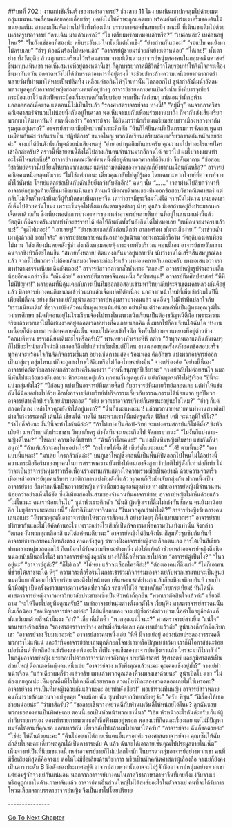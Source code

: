 ##บทที่ 702 : งานแข่งขันรื่นเริงของเหล่าอาจารย์?
ช่วงสาย
11 โมง
บนเนินเขาปกคลุมไปด้วยเมฆ กลุ่มเมฆหนาเคลื่อนคล้อยลอยเอื่อยช้าๆ บดบังไม่ให้ศีรษะถูกแดดเผา พร้อมกันกับร่มเงาครึ้มของต้นไม้บนยอดเนิน สายลมเย็นพัดผ่านไปทั่วทั้งท้องเนิน บรรยากาศสดชื่นสบายยิ่ง
ขณะนี้ ที่เนินเขาเต็มไปด้วยเหล่าครูบาอาจารย์
“ดร.เฉิน มาแล้วเหรอ?”
“ไง เตรียมพร้อมหมดแล้วหรือ?”
“เบค่อนล่ะ? เบค่อนอยู่ไหน?”
“ในถังแช่ช่องที่สองน่ะ หยิบระวังนะ ในนั้นมีแต่น้ำแข็ง”
“ย่างถ่านกันเถอะ!”
“รอแป๊บ คนยังมาไม่ครบเลย”
“ฮ่าๆ ท้องฉันร้องไปหมดแล้ว”
“อาจารย์ผู้ชายมาช่วยกันย้ายเตาหน่อย”
“ได้เลย!”
ทั้งเตาย่าง ทั้งวัตถุดิบ ล้วนถูกตระเตรียมไว้พร้อมสรรพ
จางเย่เดินตามอาจารย์หนุ่มสองคนในกลุ่มคณิตศาสตร์ขึ้นมาบนเนินเขา พอเห็นสนามที่อยู่ตรงหน้านี้เข้า ก็ถูกบรรยากาศมีชีวิตชีวาโดยรอบทำให้จิตใจกระเตื้องขึ้นมาทันควัน อดคาดหวังไม่ได้ว่าบรรดาอาหารที่อยู่ตรงนี้ จะช่วยชำระล้างความเหนื่อยยากตรากตรำหลายวันที่ผ่านมาให้หายเป็นปลิดทิ้ง เหลือแค่รอกินให้จุใจเท่านั้น
ไกลออกไป ซูน่ากำลังดื่มน้ำอัดลมพลางพูดคุยกับอาจารย์หญิงสองสามคนที่อยู่ข้างๆ
อาจารย์ชายหลายคนเปิดถังน้ำแข็งที่บรรจุเบียร์กระป๋องเอาไว้ แล้วเปิดกระป๋องเริ่มยกซดกันเรียบร้อย หากเป็นวันก่อนๆ แน่นอนว่ามีกฎห้ามแอลกอฮอล์เด็ดขาด แต่ตอนนี้ไม่เป็นไรแล้ว
“รองศาสตราจารย์จาง ทางนี้!”
“อยู่นี่ๆ”
คนจากภาควิชาคณิตศาสตร์จำนวนไม่น้อยนั่งกันอยู่ในศาลา พอเห็นจางเย่กับเพื่อนร่วมงานมาถึง ก็พากันส่งเสียงเรียกพวกเขาให้มาหาทันที
คนหนึ่งกล่าว “อาจารย์จาง ได้ยินมาว่านักเรียนเตรียมสอบชาวเมืองหลวงพากันรุมคุณอยู่เหรอ?”
อาจารย์สาวยกมือปิดปากหัวเราะคิกคัก “ฉันก็ได้ยินคนที่เป็นกรรมการจัดสอบพูดมาเหมือนกันค่ะ ว่ากันว่าเป็น ‘ปฏิบัติการ’ ขนาดใหญ่ พวกนักเรียนเตรียมสอบเกรี้ยวกราดกันหนักเลยล่ะค่ะ”
จางเย่ได้ยินดังนั้นก็พูดด้วยน้ำเสียงหดหู่ “ฮ่าย อย่าพูดถึงมันเลยครับ คุณว่าผมไปทำอะไรแหย่ใครเข้าอีกล่ะครับ? คราวนี้พี่ชายคนนี้ถึงได้ไปล่วงเกินคนจำนวนมากอีกจนได้ จะว่าไป ผมไปวางแผนทำอะไรที่ไหนล่ะเนี่ย!”
อาจารย์จากคณะวิทย์คนหนึ่งที่อยู่ด้านนอกศาลาได้ยินเข้า จึงหันมาถาม “ข้อสอบวิชาวิทย์คราวนี้เปลี่ยนให้ยากมากเลยนะ แต่คำถามคณิตของพวกคุณก็ยังยากเหมือนกันหรือ?”
อาจารย์คณิตคนหนึ่งหลุดหัวเราะ “ไม่ใช่แค่ยากนะ เดี๋ยวคุณกลับไปดูก็รู้เอง โดยเฉพาะพวกโจทย์ที่อาจารย์จางตั้งไว้นั่นน่ะ โจทย์แต่ละข้อเป็นกับดักเสียยิ่งกว่ากับดักอีก!”
คนๆ นั้น “......”
เวลาผ่านไปสิบกว่านาที อาจารย์กลุ่มสุดท้ายก็ขึ้นมาถึงบนเนินเขา ด้านหน้ามีคณบดีพานของทีมออกข้อสอบวิชาคณิตศาสตร์ แต่กลับไม่เห็นหัวหน้าทีมอวี๋ผู้รับผิดชอบทีมภาษาจีน เดาว่าอาจมีธุระจึงมาไม่ได้ จากนั้นไม่นาน บนยอดเขาก็เต็มไปด้วยควันโขมง เพราะเริ่มจุดไฟตั้งเตากันตามจุดต่างๆ นับๆ ดูแล้ว มีเตาถ่านอยู่ถึงประมาณหกเจ็ดเตาด้วยกัน ซึ่งเพียงพอต่อการย่างอาหารของเหล่าอาจารย์หลายสิบท่านที่อยู่ในสนามแห่งนี้แล้ว วัตถุดิบก็มีครบครันมากเท่าที่จะสรรหาได้ ต่อให้กินกันทั้งวันยังกินได้ไม่หมดเลย
“เหมือนจะมาครบแล้วนะ!”
“จุดไฟเถอะ!”
“เอาเลยๆ!”
“ย่างหอยเชลล์กันก่อนดีกว่า อากาศร้อน มันจะเสียง่าย!”
“มาช่วยฉันเผากุ้งด้วยสิ ขอบใจจ้ะ”
อาจารย์ชายหลายคนขันอาสาอยู่หน้าเตาอย่างกระตือรือร้น วัตถุดิบลงเตาเพียงไม่นาน ก็ส่งเสียงมันหยดดังซู่ซ่า ส่งกลิ่นหอมลอยฟุ้งกระจายทั่วบริเวณ
ตอนนี้เอง อาจารย์ชายวัยกลางคนจากชิงหัวก็ตะโกนขึ้น “สหายทั้งหลาย! ติดแหงกกันมาอยู่หลายวัน นับว่างานได้เสร็จสิ้นสมบูรณ์ลงแล้ว จากนี้ไปพวกเราไม่ต้องเค้นสมองวิเคราะห์อะไรแล้ว มาผ่อนคลายกันเถอะครับ ผมขอเสนอว่า เรามาทำตามธรรมเนียมเดิมกันเถอะ!”
อาจารย์สาวกล่าวกลั้วหัวเราะ “ตกลง!”
อาจารย์หญิงรูปร่างอวบเล็กน้อยอีกคนกล่าวขึ้น “เห็นด้วย!”
อาจารย์ทีมภาษาจีนคนหนึ่ง “สนับสนุน!”
อาจารย์ทีมศิลปศาสตร์ “หึหึ ไม่มีปัญหา!”
หลายคนที่นี่คุ้นเคยกับการเป็นทีมออกข้อสอบเข้ามหาวิทยาลัยประจำเขตนครหลวงกันดีอยู่แล้ว มีอาจารย์บางคนถึงขนาดเข้าร่วมมาแล้วเจ็ดแปดปีต่อเนื่อง นอกจากหน้าใหม่ที่เพิ่งเข้าร่วมในปีนี้เพียงไม่กี่คน อย่างเช่นจางเย่กับซูน่าและอาจารย์หนุ่มสาวบางคนแล้ว คนอื่นๆ ไม่มีท่าทีแปลกใจกับ ‘ธรรมเนียมเดิม’ ที่อาจารย์ชิงหัวคนนั้นพูดเลยแม้แต่น้อย อย่าเห็นแต่ว่าคนเหล่านี้เป็นผู้ทรงคุณวุฒิในวงการศึกษา ชนิดที่ตอนอยู่ในโรงเรียนจ้องไปทางไหนพวกนักเรียนเป็นต้องขวัญหนีดีฝ่อ เพราะความจริงแล้วพวกเขาไม่ได้เข้มงวดอยู่ตลอดเวลาอย่างที่คนภายนอกคิด ดื่มมากไปก็อาเจียนได้ฉันใด ทำงานเหนื่อยก็ต้องการการผ่อนคลายฉันนั้น
จางเย่ไม่ค่อยเข้าใจนัก จึงหันไปถามพานหยางที่อยู่ด้านข้าง “คณบดีพาน ธรรมเนียมเดิมอะไรหรือครับ?”
พานหยางหัวเราะหึหึ กล่าว “ถ้าทุกคนเอาแต่กินกันเฉยๆ ก็ไม่มีอะไรน่าสนใจน่ะสิ ผมเองก็ลืมไปแล้วว่าเริ่มตั้งแต่ปีไหน งานฉลองทุกครั้งหลังออกข้อสอบเสร็จ ทุกคนจะพร้อมใจกันจัดกิจกรรมขึ้นมา อย่างเช่นการแสดง ร้องเพลง คัดอักษร แบ่งพวกอาจารย์ออกเป็นกลุ่มๆ กลุ่มไหนแพ้ก็จะถูกลงโทษให้ดื่มหรือไม่ก็ลงโทษอย่างอื่น”
จางเย่ร้องอ๋อ “อย่างนี้นี่เอง”
อาจารย์คณิตวัยกลางคนกล่าวอย่างครื้นเครงว่า “งานนี้สนุกทุกปีเชียวนะ”
จางเย่กลับไม่ค่อยสนใจ หมอนี่หันไปชะเง้อมองยังเตาย่าง หิวจะตายอยู่แล้ว
ทุกคนเริ่มพูดคุยกัน แย่งกันพูดจนฟังไม่รู้เรื่อง
“ปีนี้จะแบ่งกลุ่มยังไง?”
“ปีก่อนๆ แบ่งเป็นอาจารย์ทีมสายศิลป์ กับอาจารย์ทีมสายวิทย์ตลอดเลย แต่ทำให้แข่งกันได้น้อยอย่างไปด้วย อีกทั้งอาจารย์สายวิทย์ทำกิจกรรมเกี่ยวกับวรรณกรรมได้น้อยมาก ทุกปีพวกอาจารย์สายศิลป์เราก็เลยนำมาตลอด”
“เฮ้ย พวกเราอาจารย์วิทย์ก็เคยชนะอยู่นะใช่ไหม?”
“ฮ่าๆ ก็แค่สองครั้งเอง เหล่าโจวคุณยังจำได้อยู่เหรอ?”
“นั่นก็ชนะแหละน่า! แล้วพวกนายหลายคนทำงานสายศิลป์ต่างก็เก่งวรรณคดี เต้นได้ เขียนได้ วาดได้ ชนะพวกเราที่มีแต่ครูคณิต ฟิสิกส์ เคมี จะน่าภูมิใจรึไง?”
“ว่าไปก็จริงนะ งั้นปีนี้จะทำไงกันดีล่ะ?”
“ถ้าไม่แบ่งเป็นศิลป์-วิทย์ จะแบ่งตามสถาบันก็ไม่ดีมั้ง? ชิงหัว เป่ยต้า มหาวิทยาลัยประชาชน วิทยาลัยครู ถ้างั้นทีมจะเยอะเกินไป จัดการยากนะ”
“ไม่งั้นก็แบ่งชาย-หญิงดีไหม?”
“ใช่เลย! ความคิดนี้เข้าท่า!”
“ฉันก็ว่าโอเคนะ!”
“แบ่งเป็นทีมหญิงทีมชาย แข่งกันก็น่าสนุก!”
“ถ้าแพ้แล้วจะลงโทษอย่างไร?”
“ลงโทษให้ดื่มสิ! เบียร์ตั้งเยอะแยะ”
“ได้! ตามนี้นะ?”
“เอาแบบนี้แหละ!”
“มาเลย ใครกลัวกันล่ะ!”
บนภูเขาใหญ่ซึ่งตอนนี้เป็นพื้นที่ปิดออกไปไหนไม่ได้อย่างนี้ ความกระตือรือร้นของทุกคนในการสรรหาความบันเทิงให้ตนเองจึงสูงกว่าปกติไม่รู้ตั้งกี่เท่าต่อกี่เท่า ไม่ว่าจะเป็นอาจารย์หนุ่มสาวหรือเพื่อนร่วมงานเก่าแก่ต่างให้ความร่วมมือเป็นอย่างดี ด้วยความรวดเร็ว เมื่อเหล่าอาจารย์ทุกคนรับทราบกติกาการแบ่งทีมดังนี้แล้ว ทุกคนก็เริ่มยืนจับกลุ่มกัน ฟากหนึ่งเป็นอาจารย์ชาย อีกฟากหนึ่งเป็นอาจารย์หญิง ทว่าเมื่อมองดูตอนสุดท้าย ทางฝ่ายอาจารย์หญิงมีจำนวนคนน้อยกว่าอย่างเห็นได้ชัด ซึ่งมีเพียงสองในสามของจำนวนทีมอาจารย์ชาย
อาจารย์หญิงไม่เห็นด้วยแล้ว “ไม่ไหวนะ คนเราน้อยเกินไป”
ซูน่าหัวเราะคิกคัก “นั่นสิ ผู้หญิงเราก็ดื่มไม่เก่งกันสักคน คนยังมาน้อยอีก ไม่ยุติธรรมนะคะแบบนี้”
เลี่ยวฉีทีมภาษาจีนถาม “งั้นพวกคุณว่าทำไงดี?”
อาจารย์หญิงวัยกลางคนเสนอแนะ “งั้นพวกคุณก็เอาอาจารย์มาให้พวกเราสักคนสิ อย่างน้อยๆ ก็ดื่มแทนพวกเรา”
อาจารย์ชายปรึกษากันและไม่ได้คัดค้านอะไร เพราะอย่างไรเสียก็เป็นกิจกรรมเพื่อความบันเทิงเท่านั้น จึงกล่าว “ตกลง งั้นพวกคุณเลือกสิ แต่ได้แค่คนเดียวนะ”
อาจารย์หญิงได้ยินดังนั้น ก็สุมหัวซุบซิบกันทันที
อาจารย์ชายหลายคนยืดหลังตรง คาดหวังสุดๆ ว่าทางฝั่งอาจารย์หญิงจะเลือกตนเอง การได้เป็นสีเขียวท่ามกลางหมู่มวลดอกไม้ ก็เหมือนได้รับความนิยมอย่างหนึ่ง ต่อให้แพ้แล้วช่วยเหล่าอาจารย์หญิงดื่มนิดหน่อยนับเป็นอะไรได้!
พวกอาจารย์หญิงคุยกัน บางทีก็ชี้นิ้วที่พวกเขาไปด้วย
“อาจารย์ฉู่เป็นไง?”
“ไหวอยู่นะ”
“อาจารย์อู๋ล่ะ?”
“ก็ไม่เลว”
“ไอ้หยา แล้วจะเลือกใครดีล่ะ!”
“ต้องเอาคนที่ดื่มเก่ง”
“ไม่ก็เอาคนที่ช่วยให้เราชนะได้ หึๆ”
ความกระตือรือร้นในการเข้าร่วมกิจกรรมของจางเย่กับพวกเขาแทบจะเป็นศูนย์ หมอนี่แยกตัวออกไปเรียบร้อย ตรงดิ่งไปหน้าเตา เห็นหอยเชลล์ย่างสุกแล้วก็ลงมือเขมือบทันที เขาเป่านิ้วมือฟู่ๆ เป็นครั้งคราวเพราะความร้อนที่ลวกนิ้ว รสชาติใช้ได้ จะขาดก็แค่โรยกระเทียม!
ทันใดนั้น ศาสตราจารย์หญิงจากมหาวิทยาลัยประชาชนซึ่งเป็นหัวหน้าก็ลุกยืน “พวกเราตัดสินใจแล้วค่ะ”
เลี่ยวฉีถาม “จะให้ใครไปอยู่ทีมคุณครับ?”
เหล่าอาจารย์หนุ่มต่างตั้งอกตั้งใจ เงี่ยหูฟัง
ศาสตราจารย์สาวคนนั้นยิ้มเล็กน้อย “ขอเชิญอาจารย์จางเย่ค่ะ”
ได้ยินชื่อตนเอง จางเย่ผู้ซึ่งกำลังสวาปามเนื้อคำโตอยู่อีกด้านก็หันขวับมาด้วยสีหน้ามึนงง “อ๋า?”
เลี่ยวฉีเลิกคิ้ว “พวกคุณแน่ใจนะ?”
ศาสตราจารย์สาวยิ้ม “แน่ใจ”
พานหยางร้องเรียก “รองศาสตราจารย์จาง อย่าเพิ่งกินต่อเลย คุณงานเข้าแล้วล่ะ”
ซูน่าเองก็กวักมือเรียกเขา “อาจารย์จาง รีบมาเถอะค่ะ”
อาจารย์สาวคนหนึ่งเอ่ย “หึหึ มีจางเย่อยู่ อย่างน้อยประลองวรรณคดีพวกเราไม่แพ้แน่ และถ้าทีมอาจารย์ชายเล่นตุกติกยกโจทย์เลขหรือปัญหาเชาว์มา เราก็มีโอกาสชนะร้อยเปอร์เซ็นต์ ที่เหลือถ้าแข่งร้องแข่งเต้นอะไร ก็เป็นจุดแข็งของอาจารย์หญิงเราแล้ว ใครจะมาก็ไม่กลัว!” ในกลุ่มอาจารย์หญิง ประกอบไปด้วยอาจารย์ภาษาอังกฤษ ประวัติศาสตร์ รัฐศาสตร์ และภูมิศาสตร์เป็นส่วนใหญ่
ด็อกเตอร์หญิงคนหนึ่งเอ่ย “อาจารย์จาง หวังพึ่งคุณแล้วนะคะ คุณคอแข็งอยู่มั้ง?”
จางเย่ทำหน้าเจื่อน “แก้วเดียวผมก็ร่วงแล้วครับ เมาแล้วพวกคุณต้องหิ้วผมลงเขาด้วยนะ”
ซูน่าเปิดโปงเขา “ไม่ต้องเลยคุณน่ะ เห็นคุณดื่มทีไรไม่เคยดื่มน้อยหรอก ดวดเบียร์ทีละสองขวดตลอดเลยไม่ใช่เหรอคะ? อาจารย์จาง เราเป็นทีมหญิงด้วยกันแล้วนะคะ อย่าทำพังเชียว!”
พอเข้าร่วมทีมหญิง อาจารย์สาวหลายคนก็มารายล้อมชวนจางเย่พูดคุย
“จางน้อย ฉัน ซุนฟางจากวิทยาลัยครูจ้ะ”
“ครับ พี่ซุน”
“มีเรื่องให้เธอช่วยหน่อยน่ะ”
“ว่ามาสิครับ?”
“ขอลายเซ็นจางหย่วนฉีกับฟ่านเหวินลี่ให้หน่อยได้ไหม? ลูกฉันชอบพวกเธอสองคนเป็นพิเศษเลย ตอนนี้เธอเป็นหัวหน้าพวกเขานี่นา”
“เฮ้ย หัวหน้าอะไรกันล่ะครับ ก็แค่ผู้กำกับรายการเอง ตอนทำรายการพวกเธอก็เชื่อฟังผมอยู่หรอก พอลงเวทีก็คนละเรื่องเลย แต่ไม่มีปัญหา ผมจัดให้ตามที่คุณขอ แลกเบอร์กัน เดี๋ยวกลับไปแล้วผมไปขอมาให้ครับ”
“อาจารย์จาง ฉันก็ขอด้วยค่ะ”
“ใช่ค่ะ ให้ฉันด้วยนะคะ”
“ฉันไม่อยากได้ลายเซ็นคนอื่นหรอกค่ะ รองศาสตราจารย์จาง คุณเซ็นให้ฉันสักสิบใบนะคะ เดี๋ยวพอคุณได้เป็นดาราระดับ A แล้ว ฉันจะได้เอาลายเซ็นคุณไปประมูลขายในเน็ต”
เห็นจางเย่เป็นที่นิยมขนาดนี้ เหล่าอาจารย์ชายก็ไม่แปลกใจนัก ในบรรดากลุ่มอาจารย์อย่างพวกเขา คนที่มีชื่อเสียงที่สุดก็คือจางเย่ ต่อให้ไม่มีชื่อเสียงด้านวิชาการ หรือเป็นนักคณิตศาสตร์ผู้เลื่องลือ จางเย่ก็ยังคงเป็นดาราระดับ B ชื่อดังของประเทศอยู่ดี อาจารย์สาวพวกนั้นอาจจะไม่รู้จักชื่ออาจารย์หนุ่มอย่างพวกเขา แต่ย่อมรู้จักจางเย่กันแน่นอน นอกจากอาจารย์บางคนในภาควิชาภาษาภาษาจีนที่เคยตั้งแง่กับจางเย่ หรือดูถูกเขาในด้านภาษาจีนแล้ว อาจารย์คนอื่นส่วนใหญ่ไม่ได้สงสัยอะไรในตัวจางเย่ คนที่จะได้รับการโหวตเลือกจากบรรดาอาจารย์หญิง จึงเป็นเขาไปโดยปริยาย


*-*-*-*-*-*-*-*-*-*-*-*-*-*-*-*




[Go To Next Chapter]( ./3.md)
